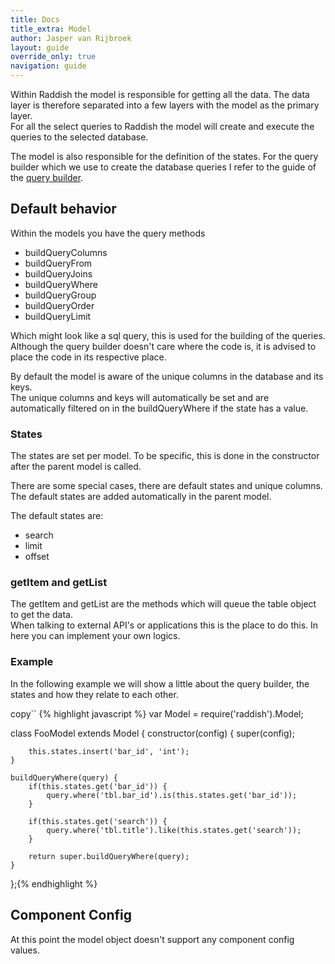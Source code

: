 ```yaml
---
title: Docs
title_extra: Model
author: Jasper van Rijbroek
layout: guide
override_only: true
navigation: guide
---
```


Within Raddish the model is responsible for getting all the data. The data layer is therefore separated into a few layers with the model as the primary layer.  
For all the select queries to Raddish the model will create and execute the queries to the selected database.

The model is also responsible for the definition of the states. For the query builder which we use to create the database queries I refer to the guide of the [query builder](/guide/extras/universal-query.html).
  
## Default behavior
Within the models you have the query methods

- buildQueryColumns
- buildQueryFrom
- buildQueryJoins
- buildQueryWhere
- buildQueryGroup
- buildQueryOrder
- buildQueryLimit

Which might look like a sql query, this is used for the building of the queries.  
Although the query builder doesn't care where the code is, it is advised to place the code in its respective place.

By default the model is aware of the unique columns in the database and its keys.  
The unique columns and keys will automatically be set and are automatically filtered on in the buildQueryWhere if the state has a value.

### States

The states are set per model. To be specific, this is done in the constructor after the parent model is called.

There are some special cases, there are default states and unique columns.
The default states are added automatically in the parent model.

The default states are:

- search
- limit
- offset

### getItem and getList
The getItem and getList are the methods which will queue the table object to get the data.  
When talking to external API's or applications this is the place to do this. In here you can implement your own logics.

### Example
In the following example we will show a little about the query builder, the states and how they relate to each other.

<div class="code-highlight">
    <span class="js-copy-to-clipboard copy-code">copy</span>``
    {% highlight javascript %}
var Model = require('raddish').Model;

class FooModel extends Model {
    constructor(config) {
        super(config);
        
        this.states.insert('bar_id', 'int');
    }
    
    buildQueryWhere(query) {
        if(this.states.get('bar_id')) {
            query.where('tbl.bar_id').is(this.states.get('bar_id'));
        }
        
        if(this.states.get('search')) {
            query.where('tbl.title').like(this.states.get('search'));
        }
    
        return super.buildQueryWhere(query);
    }
};{% endhighlight %}
</div>

## Component Config
At this point the model object doesn't support any component config values.